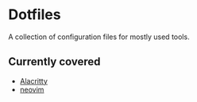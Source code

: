 # Dotfiles

A collection of configuration files for mostly used tools.

## Currently covered

- [Alacritty](https://github.com/alacritty/alacritty)
- [neovim](https://github.com/neovim/neovim)

